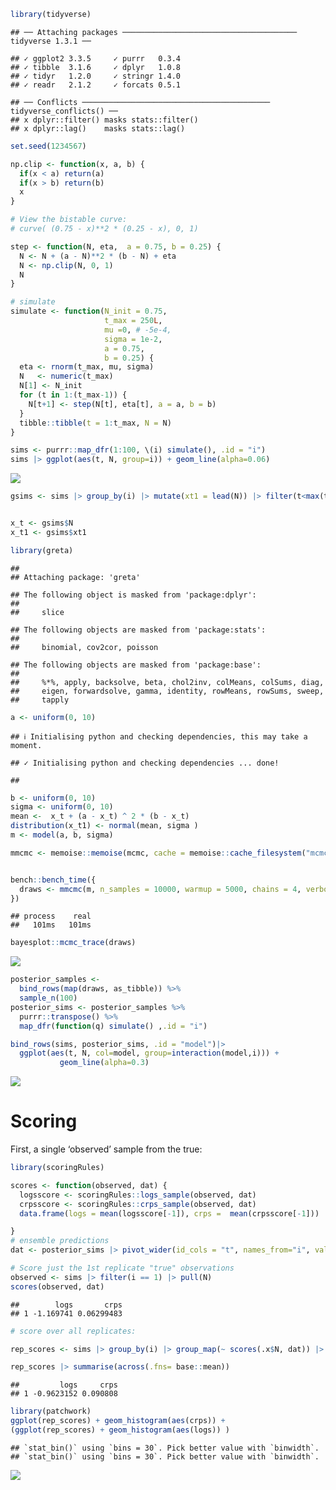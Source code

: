 
``` r
library(tidyverse)
```

    ## ── Attaching packages ─────────────────────────────────────── tidyverse 1.3.1 ──

    ## ✓ ggplot2 3.3.5     ✓ purrr   0.3.4
    ## ✓ tibble  3.1.6     ✓ dplyr   1.0.8
    ## ✓ tidyr   1.2.0     ✓ stringr 1.4.0
    ## ✓ readr   2.1.2     ✓ forcats 0.5.1

    ## ── Conflicts ────────────────────────────────────────── tidyverse_conflicts() ──
    ## x dplyr::filter() masks stats::filter()
    ## x dplyr::lag()    masks stats::lag()

``` r
set.seed(1234567)

np.clip <- function(x, a, b) {
  if(x < a) return(a)
  if(x > b) return(b)
  x
}

# View the bistable curve: 
# curve( (0.75 - x)**2 * (0.25 - x), 0, 1)

step <- function(N, eta,  a = 0.75, b = 0.25) {
  N <- N + (a - N)**2 * (b - N) + eta
  N <- np.clip(N, 0, 1)
  N
}

# simulate
simulate <- function(N_init = 0.75,
                     t_max = 250L,
                     mu =0, # -5e-4,
                     sigma = 1e-2,
                     a = 0.75, 
                     b = 0.25) {
  eta <- rnorm(t_max, mu, sigma)
  N   <- numeric(t_max)
  N[1] <- N_init
  for (t in 1:(t_max-1)) {
    N[t+1] <- step(N[t], eta[t], a = a, b = b)
  }
  tibble::tibble(t = 1:t_max, N = N)
}

sims <- purrr::map_dfr(1:100, \(i) simulate(), .id = "i")
sims |> ggplot(aes(t, N, group=i)) + geom_line(alpha=0.06)
```

![](mcmc_files/figure-gfm/unnamed-chunk-1-1.png)<!-- -->

``` r
gsims <- sims |> group_by(i) |> mutate(xt1 = lead(N)) |> filter(t<max(t))


x_t <- gsims$N
x_t1 <- gsims$xt1

library(greta)
```

    ## 
    ## Attaching package: 'greta'

    ## The following object is masked from 'package:dplyr':
    ## 
    ##     slice

    ## The following objects are masked from 'package:stats':
    ## 
    ##     binomial, cov2cor, poisson

    ## The following objects are masked from 'package:base':
    ## 
    ##     %*%, apply, backsolve, beta, chol2inv, colMeans, colSums, diag,
    ##     eigen, forwardsolve, gamma, identity, rowMeans, rowSums, sweep,
    ##     tapply

``` r
a <- uniform(0, 10)
```

    ## ℹ Initialising python and checking dependencies, this may take a moment.

    ## ✓ Initialising python and checking dependencies ... done!

    ## 

``` r
b <- uniform(0, 10)
sigma <- uniform(0, 10)
mean <-  x_t + (a - x_t) ^ 2 * (b - x_t)
distribution(x_t1) <- normal(mean, sigma )
m <- model(a, b, sigma)
```

``` r
mmcmc <- memoise::memoise(mcmc, cache = memoise::cache_filesystem("mcmc_cache"))


bench::bench_time({                 
  draws <- mmcmc(m, n_samples = 10000, warmup = 5000, chains = 4, verbose = FALSE)
})
```

    ## process    real 
    ##   101ms   101ms

``` r
bayesplot::mcmc_trace(draws)
```

![](mcmc_files/figure-gfm/unnamed-chunk-4-1.png)<!-- -->

``` r
posterior_samples <- 
  bind_rows(map(draws, as_tibble)) %>% 
  sample_n(100)
posterior_sims <- posterior_samples %>%
  purrr::transpose() %>%
  map_dfr(function(q) simulate() ,.id = "i")

bind_rows(sims, posterior_sims, .id = "model")|> 
  ggplot(aes(t, N, col=model, group=interaction(model,i))) +
           geom_line(alpha=0.3)
```

![](mcmc_files/figure-gfm/unnamed-chunk-5-1.png)<!-- -->

# Scoring

First, a single ‘observed’ sample from the true:

``` r
library(scoringRules)

scores <- function(observed, dat) {
  logsscore <- scoringRules::logs_sample(observed, dat)
  crpsscore <- scoringRules::crps_sample(observed, dat)
  data.frame(logs = mean(logsscore[-1]), crps =  mean(crpsscore[-1]))

}
# ensemble predictions
dat <- posterior_sims |> pivot_wider(id_cols = "t", names_from="i", values_from = "N") |> select(-t) |> as.matrix()

# Score just the 1st replicate "true" observations
observed <- sims |> filter(i == 1) |> pull(N)
scores(observed, dat)
```

    ##        logs       crps
    ## 1 -1.169741 0.06299483

``` r
# score over all replicates:

rep_scores <- sims |> group_by(i) |> group_map(~ scores(.x$N, dat)) |> bind_rows()
```

``` r
rep_scores |> summarise(across(.fns= base::mean))
```

    ##         logs     crps
    ## 1 -0.9623152 0.090808

``` r
library(patchwork)
ggplot(rep_scores) + geom_histogram(aes(crps)) + 
(ggplot(rep_scores) + geom_histogram(aes(logs)) )
```

    ## `stat_bin()` using `bins = 30`. Pick better value with `binwidth`.
    ## `stat_bin()` using `bins = 30`. Pick better value with `binwidth`.

![](mcmc_files/figure-gfm/unnamed-chunk-8-1.png)<!-- -->
